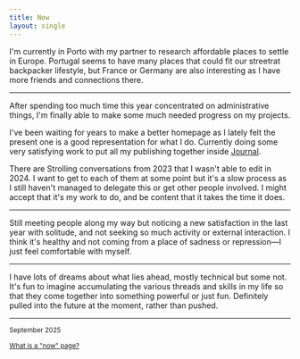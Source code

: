 ```yaml
---
title: Now
layout: single
---
```

I'm currently in Porto with my partner to research affordable places to settle in Europe. Portugal seems to have many places that could fit our streetrat backpacker lifestyle, but France or Germany are also interesting as I have more friends and connections there.

---

After spending too much time this year concentrated on administrative things, I'm finally able to make some much needed progress on my projects.

I've been waiting for years to make a better homepage as I lately felt the present one is a good representation for what I do. Currently doing some very satisfying work to put all my publishing together inside [Journal](https://rosano.ca/log).

There are Strolling conversations from 2023 that I wasn't able to edit in 2024. I want to get to each of them at some point but it's a slow process as I still haven't managed to delegate this or get other people involved. I might accept that it's my work to do, and be content that it takes the time it does.

---

Still meeting people along my way but noticing a new satisfaction in the last year with solitude, and not seeking so much activity or external interaction. I think it's healthy and not coming from a place of sadness or repression—I just feel comfortable with myself.

---

I have lots of dreams about what lies ahead, mostly technical but some not. It's fun to imagine accumulating the various threads and skills in my life so that they come together into something powerful or just fun. Definitely pulled into the future at the moment, rather than pushed.

---

<small>September 2025</small>

<small>[What is a "now" page?](https://nownownow.com/about)</small>
